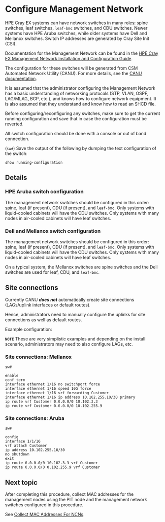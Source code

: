 # Configure Management Network

HPE Cray EX systems can have network switches in many roles: spine switches, leaf switches, `leaf-bmc` switches, and CDU switches.
Newer systems have HPE Aruba switches, while older systems have Dell and Mellanox switches. Switch IP addresses are generated by Cray Site Init (CSI).

Documentation for the Management Network can be found in the [HPE Cray EX Management Network Installation and Configuration Guide](../operations/network/management_network/README.md).

The configuration for these switches will be generated from CSM Automated Network Utility (CANU).
For more details, see the [CANU documentation](https://github.com/Cray-HPE/canu).

It is assumed that the administrator configuring the Management Network has a basic understanding of networking protocols (STP, VLAN, OSPF, LAG/MLAG, BGP, etc.), and knows how to configure network
equipment. It is also assumed that they understand and know how to read an SHCD file.

Before configuring/reconfiguring any switches, make sure to get the current running configuration and save that in case the configuration must be reverted.

All switch configuration should be done with a console or out of band connection.

(`sw#`) Save the output of the following by dumping the text configuration of the switch:

```console
show running-configuration
```

## Details

### HPE Aruba switch configuration

The management network switches should be configured in this order: spine, leaf (if present), CDU (if present), and `leaf-bmc`.
Only systems with liquid-cooled cabinets will have the CDU switches. Only systems with many nodes in air-cooled cabinets
will have leaf switches.

### Dell and Mellanox switch configuration

The management network switches should be configured in this order: spine, leaf (if present), CDU (if present), and `leaf-bmc`.
Only systems with liquid-cooled cabinets will have the CDU switches. Only systems with many nodes in air-cooled
cabinets will have leaf switches.

On a typical system, the Mellanox switches are spine switches and the Dell switches are used for leaf, CDU, and `leaf-bmc`.

## Site connections

Currently CANU ***does not*** automatically create site connections (LAGs/uplink interfaces or default routes).

Hence, administrators need to manually configure the uplinks for site connections as well as default routes.

Example configuration:

**`NOTE`** These are very simplistic examples and depending on the install scenario, administrators may need to also configure LAGs, etc.

### Site connections: Mellanox

`sw#`

```console
enable
conf term
interface ethernet 1/16 no switchport force
interface ethernet 1/16 speed 10G force
interface ethernet 1/16 vrf forwarding Customer
interface ethernet 1/16 ip address 10.102.255.10/30 primary
ip route vrf Customer 0.0.0.0/0 10.102.3.3
ip route vrf Customer 0.0.0.0/0 10.102.255.9
```

### Site connections: Aruba

`sw#`

```console
config
interface 1/1/16
vrf attach Customer
ip address 10.102.255.10/30
no shutdown
exit
ip route 0.0.0.0/0 10.102.3.3 vrf Customer
ip route 0.0.0.0/0 0.102.255.9 vrf Customer
```

## Next topic

After completing this procedure, collect MAC addresses for the management nodes using the PIT node and the management network switches configured in this procedure.

See [Collect MAC Addresses For NCNs](collect_mac_addresses_for_ncns.md).
